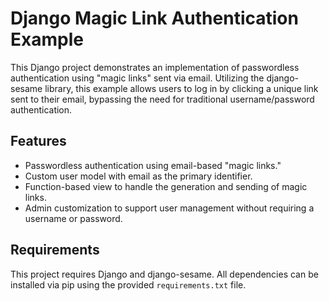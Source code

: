 # Django Magic Link Authentication Example

This Django project demonstrates an implementation of passwordless authentication using "magic links" sent via email. Utilizing the django-sesame library, this example allows users to log in by clicking a unique link sent to their email, bypassing the need for traditional username/password authentication.

## Features

- Passwordless authentication using email-based "magic links."
- Custom user model with email as the primary identifier.
- Function-based view to handle the generation and sending of magic links.
- Admin customization to support user management without requiring a username or password.

## Requirements

This project requires Django and django-sesame. All dependencies can be installed via pip using the provided `requirements.txt` file.
